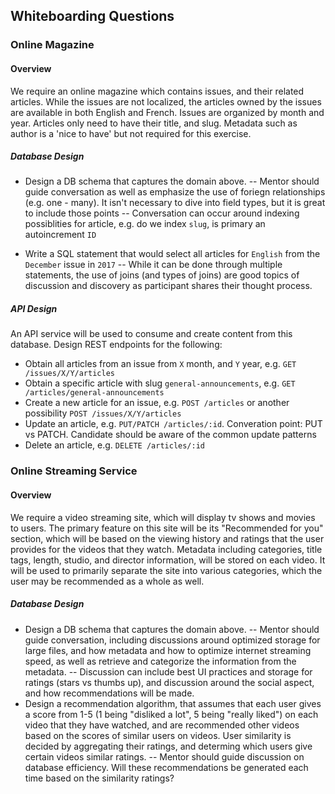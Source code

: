 ## Whiteboarding Questions

### Online Magazine

#### Overview
We require an online magazine which contains issues, and their related articles. While the issues are not localized, the articles owned by the issues are available in both English and French. Issues are organized by month and year. Articles only need to have their title, and slug. Metadata such as author is a 'nice to have' but not required for this exercise.

##### Database Design
- Design a DB schema that captures the domain above.
-- Mentor should guide conversation as well as emphasize the use of foriegn relationships (e.g. one - many). It isn't necessary to dive into field types, but it is great to include those points
-- Conversation can occur around indexing possiblities for article, e.g. do we index `slug`, is primary an autoincrement `ID`

- Write a SQL statement that would select all articles for `English` from the `December` issue in `2017`
-- While it can be done through multiple statements, the use of joins (and types of joins) are good topics of discussion and discovery as participant shares their thought process.

##### API Design
An API service will be used to consume and create content from this database. Design REST endpoints for the following:
- Obtain all articles from an issue from `X` month, and `Y` year, e.g. `GET /issues/X/Y/articles`
- Obtain a specific article with slug `general-announcements`, e.g. `GET /articles/general-announcements`
- Create a new article for an issue, e.g. `POST /articles` or another possibility `POST /issues/X/Y/articles`
- Update an article, e.g. `PUT/PATCH /articles/:id`. Converation point: PUT vs PATCH. Candidate should be aware of the common update patterns
- Delete an article, e.g. `DELETE /articles/:id`

### Online Streaming Service
#### Overview
We require a video streaming site, which will display tv shows and movies to users. The primary feature on this site will be its "Recommended for you" section, which will be based on the viewing history and ratings that the user provides for the videos that they watch. Metadata including categories, title tags, length, studio, and director information, will be stored on each video. It will be used to primarily separate the site into various categories, which the user may be recommended as a whole as well. 

##### Database Design
- Design a DB schema that captures the domain above.
-- Mentor should guide conversation, including discussions around optimized storage for large files, and how metadata and how to optimize internet streaming speed, as well as retrieve and categorize the information from the metadata.
-- Discussion can include best UI practices and storage for ratings (stars vs thumbs up), and discussion around the social aspect, and how recommendations will be made.
- Design a recommendation algorithm, that assumes that each user gives a score from 1-5 (1 being "disliked a lot", 5 being "really liked") on each video that they have watched, and are recommended other videos based on the scores of similar users on videos. User similarity is decided by aggregating their ratings, and determing which users give certain videos similar ratings.
-- Mentor should guide discussion on database efficiency. Will these recommendations be generated each time based on the similarity ratings? 
